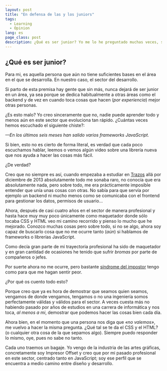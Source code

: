 ```yaml
---
layout: post
title: "En defensa de las y los juniors"
tags:
  - Learning
  - Opinion
lang: es
page_class: post
description: ¿Qué es ser junior? Yo me lo he preguntado muchas veces, sobre todo porque hasta hace bien poco no he aprendido a no compararme con otras personas y ver lo mucho que saben. Desde hace algún tiempo, mi forma de ver las cosas ha cambiado, creo que para bien.
---
```


## ¿Qué es ser junior?

Para mi, es aquella persona que aún no tiene suficientes bases en el área en el que se desarrolla. En nuestro caso, el sector del desarrollo.

Si parto de esta premisa hay gente que sin más, nunca dejará de ser junior en un área, ya sea porque se dedica habitualmente a otras áreas como el backend y de vez en cuando toca cosas que hacen (<em>por experiencia</em>) mejor otras personas.

¿Es esto malo? Yo creo sinceramente que no, nadie puede aprender todo y menos aún en este sector que evoluciona tan rápido. ¿Cuántas veces hemos escuchado el siguiente chiste?:

<cite>&mdash;En los últimos seis meses han salido varios frameworks JavaScript.</cite>

Si bien, esto no es cierto de forma literal, es verdad que cada poco escuchamos hablar, leemos o vemos algún video sobre una librería nueva que nos ayuda a hacer las cosas más fácil.

¿De verdad?

Creo que no siempre es así, cuando empezaba a estudiar en <a class="link link--special" href="/2016/03/04/passion-for-web-development/" target="_blank" rel="noopener noreferrer">Trazos</a> allá por diciembre de 2013 absolutamente todo me sonaba raro, no conocía que era absolutamente nada, pero sobre todo, me era prácticamente imposible entender que unía unas cosas con otras. No sabía para que servía por ejemplo un backend ni mucho menos como se comunicaba con el frontend para gestionar los datos, permisos de usuario...

Ahora, después de casi cuatro años en el sector de manera profesional y hasta hace muy muy poco únicamente como maquetador donde sólo tocaba CSS y HTML veo mi camino recorrido y pienso lo mucho que he mejorado. Conozco muchas cosas pero sobre todo, si no se algo, ahora soy capaz de buscarlo cosa que no me ocurre tanto (<em>aún</em>) si hablamos de frameworks o librerías JavaScript.

Como decía gran parte de mi trayectoria profesional ha sido de maquetador y en gran cantidad de ocasiones he tenido que sufrir <em>bromas</em> por parte de compañeros o jefes.

Por suerte ahora no me ocurre, pero bastante <a class="link link--special" href="http://wecodesignpodcast.com/2017/10/17/sindrome-del-impostor/" target="_blank" rel="noopener noreferrer">síndrome del impostor</a> tengo como para que me hagan sentir peor.

¿Por qué os cuento todo esto?

Porque creo que ya es hora de demostrar que seamos quien seamos, vengamos de donde vengamos, tengamos o no una ingeniería somos perfectamente válidas y válidos para el sector. A veces cuesta más no habiendo pasado por años de estudios en una carrera de informática y nos toca, <em>al menos a mi</em>, demostrar que podemos hacer las cosas bien cada día.

Ahora bien, en el momento que una persona nos diga que <em>«no valemos»</em>, me vuelvo a hacer la misma pregunta. ¿Qué tal se te da el CSS y el HTML? (o cualquier otra cosa de la que sepamos algo). Siempre puedo responder lo mismo, oye, pues no sabe no tanto.

Cada uno traemos un bagaje. Yo vengo de la industria de las artes gráficas, concretamente soy Impresor Offset y creo que por mi pasado profesional en este sector, centrado tanto en JavaScript; soy ese perfil que se encuentra a medio camino entre diseño y desarrollo.
